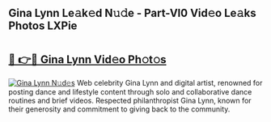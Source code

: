 ## Gina Lynn Le𝚊k𝚎d N𝚞𝚍e - Part-Vl0 Vid𝚎o Le𝚊ks Photos LXPie

# <h2><a href="http://fbegwg9.evod.top/?m=Gina+Lynn">🔗 👉🔴 Gina Lynn Vid𝚎o Ph𝚘t𝚘s</a></h2>

[![Gina Lynn N𝚞d𝚎s](https://i.imgur.com/8V9OHl7.gif)](http://fbegwg9.evod.top/?m=Gina+Lynn)
Web celebrity Gina Lynn and digital artist, renowned for posting dance and lifestyle content through solo and collaborative dance routines and brief videos. Respected philanthropist Gina Lynn, known for their generosity and commitment to giving back to the community. 
